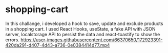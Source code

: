 # shopping-cart
In this challange, i developed a hook to save, update and exclude products in a shopping cart. 
I used React Hooks, useState, a fake API with JSON server, localstorage API to persist the data and react-toastify to show the errors.
https://user-images.githubusercontent.com/66370650/172923391-420da291-d407-4d43-a736-0e0384414d77.mp4



